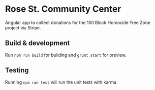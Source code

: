 # Rose St. Community Center

Angular app to collect donations for the 100 Block Homocide Free Zone project via Stripe.

## Build & development

Run `npm run build` for building and `grunt start` for preview.

## Testing

Running `npm run test` will run the unit tests with karma.
